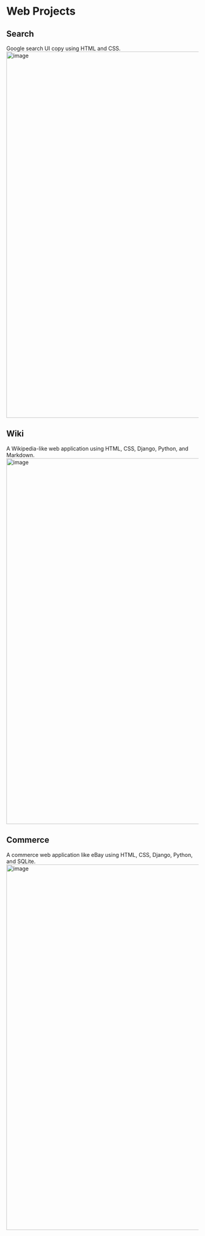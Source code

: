 <h1>Web Projects</h1>

<h2>Search</h2>
Google search UI copy using HTML and CSS.
<img width="1919" height="960" alt="image" src="https://github.com/user-attachments/assets/565f4801-a6de-4454-ac6b-8051f77b44ba" />

<h2>Wiki</h2>
A Wikipedia-like web application using HTML, CSS, Django, Python, and Markdown.
<img width="1919" height="959" alt="image" src="https://github.com/user-attachments/assets/651e9095-9002-4623-b4fd-c15588ebf065" />

<h2>Commerce</h2>
A commerce web application like eBay using HTML, CSS, Django, Python, and SQLite.
<img width="1896" height="958" alt="image" src="https://github.com/user-attachments/assets/00821f01-2c0f-41a0-a5c2-aa4e3a7bea27" />

